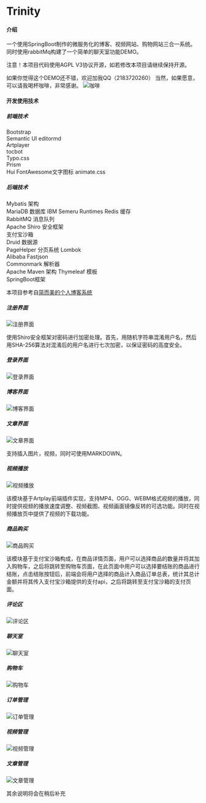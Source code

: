 # Trinity

#### 介绍
一个使用SpringBoot制作的微服务化的博客、视频网站、购物网站三合一系统。
同时使用rabbitMq构建了一个简单的聊天室功能DEMO。

注意！本项目代码使用AGPL V3协议开源，如若修改本项目请继续保持开源。

如果你觉得这个DEMO还不错，欢迎加我QQ（2183720260）
当然，如果愿意，可以请我喝杯咖啡，非常感谢。
![咖啡](11dce27819c59ed7c0114e26ae53510.jpg)

#### 开发使用技术
##### 前端技术
Bootstrap	
Semantic UI	
editormd	
Artplayer	
tocbot	
Typo.css	
Prism	
Hui	
FontAwesome文字图标	
animate.css	
##### 后端技术	
Mybatis 架构	
MariaDB 数据库	
IBM Semeru Runtimes	
Redis 缓存	
RabbitMQ 消息队列	
Apache Shiro 安全框架	
支付宝沙箱	
Druid 数据源	
PageHelper 分页系统	
Lombok	
Alibaba Fastjson	
Commonmark 解析器	
Apache Maven 架构	
Thymeleaf 模板	
SpringBoot框架	

本项目参考自[简而美的个人博客系统](https://gitee.com/dreamchasers/myblog)
##### 注册界面
![注册界面](%E5%9B%BE%E7%89%87.png)

使用Shiro安全框架对密码进行加密处理。首先，用随机字符串混淆用户名，然后用SHA-256算法对混淆后的用户名进行七次加密，以保证密码的高度安全。

##### 登录界面
![登录界面](%E5%9B%BE%E7%89%872.png)
##### 博客界面
![博客界面](%E5%9B%BE%E7%89%873.png)
##### 文章界面
![文章界面](%E5%9B%BE%E7%89%8711.png)

支持插入图片，视频，同时可使用MARKDOWN。

##### 视频播放
![视频播放](%E5%9B%BE%E7%89%874.png)

该模块基于Artplay前端插件实现，支持MP4、OGG、WEBM格式视频的播放，同时提供视频的播放速度调整、视频截图、视频画面镜像反转的可选功能。同时在视频播放页中提供了视频的下载功能。

##### 商品购买
![商品购买](%E5%9B%BE%E7%89%875.png)

该模块基于支付宝沙箱构成，在商品详情页面，用户可以选择商品的数量并将其加入购物车，之后将跳转至购物车页面，在此页面中用户可以选择要结账的商品进行结账，点击结账按钮后，前端会将用户选择的商品计入商品订单总表，统计其总计金额并将其传入支付宝沙箱提供的支付api，之后将跳转至支付宝沙箱的支付页面。

##### 评论区
![评论区](%E5%9B%BE%E7%89%8712.png)
##### 聊天室
![聊天室](%E5%9B%BE%E7%89%876.png)
##### 购物车
![购物车](%E5%9B%BE%E7%89%877.png)
##### 订单管理
![订单管理](%E5%9B%BE%E7%89%8713.png)
##### 视频管理
![视频管理](%E5%9B%BE%E7%89%8710.png)
##### 文章管理
![文章管理](%E5%9B%BE%E7%89%879.png)

其余说明将会在稍后补充
